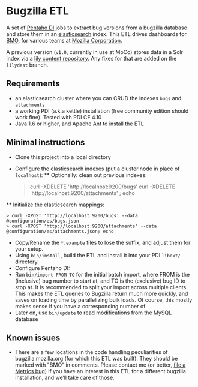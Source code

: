 # Bugzilla ETL

A set of [Pentaho DI](http://www.pentaho.com/products/data_integration/) jobs to extract bug versions from a bugzilla database and store them in an [elasticsearch](http://www.elasticsearch.org/) index. This ETL drives dashboards for [BMO](http://bugzilla.mozilla.org), for various teams at [Mozilla Corporation](http://www.mozilla.com/en-US/about/). 

A previous version (`v1.0`, currently in use at MoCo) stores data in a Solr index via a [lily content repository](http://www.lilyproject.org). Any fixes for that are added on the `lilydest` branch. 


## Requirements

* an elasticsearch cluster where you can CRUD the indexes `bugs` and `attachments`
* a working PDI (a.k.a kettle) installation (free community edition should work fine). Tested with PDI CE 4.10
* Java 1.6 or higher, and Apache Ant to install the ETL


## Minimal instructions

* Clone this project into a local directory
* Configure the elasticsearch indexes (put a cluster node in place of `localhost`):
** Optionally: clean out previous indexes:

	> curl -XDELETE 'http://localhost:9200/bugs'
	> curl -XDELETE 'http://localhost:9200/attachments' ; echo

** Initialize the elasticsearch mappings:

    > curl -XPOST 'http://localhost:9200/bugs' --data @configuration/es/bugs.json
    > curl -XPOST 'http://localhost:9200/attachments' --data @configuration/es/attachments.json; echo

* Copy/Rename the `*.example` files to lose the suffix, and adjust them for your setup. 
* Using `bin/install`, build the ETL and install it into your PDI `libext/` directory.
* Configure Pentaho DI: 
* Run `bin/import FROM TO` for the initial batch import, where FROM is the (inclusive) bug number to start at, and TO is the (exclusive) bug ID to stop at. It is recommended to split your import across multiple clients. This makes the ETL queries to Bugzilla return much more quickly, and saves on loading time by parallelizing bulk loads. Of course, this mostly makes sense if you have a corresponding number of
* Later on, use `bin/update` to read modifications from the MySQL database


## Known issues

* There are a few locations in the code handling peculiarities of bugzilla.mozilla.org (for which this ETL was built). They should be marked with "BMO" in comments. Please contact me (or better, [file a Metrics bug](https://bugzilla.mozilla.org/enter_bug.cgi?product=Mozilla%20Metrics)) if you have an interest in this ETL for a different bugzilla installation, and we’ll take care of those.
